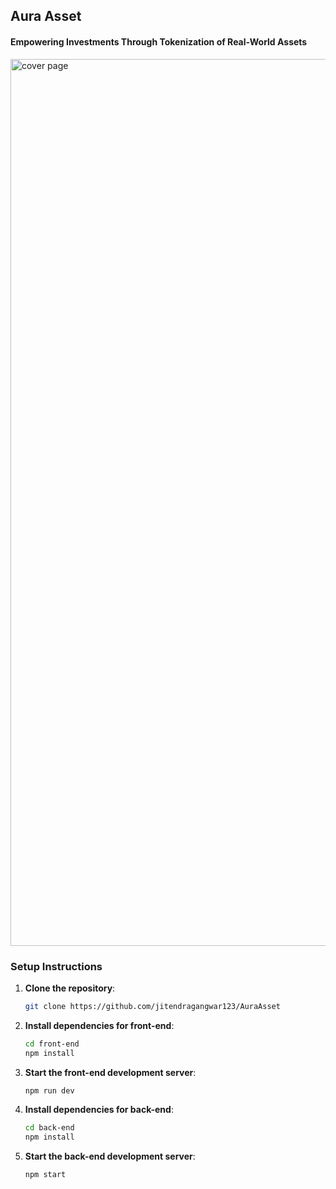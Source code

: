 ## Aura Asset
#### Empowering Investments Through Tokenization of Real-World Assets
<img width="1419" alt="cover page" src="https://github.com/user-attachments/assets/5c7ad3c8-f6af-417b-a054-fe264f2ebc27">

### Setup Instructions
1. **Clone the repository**:
    ```bash
    git clone https://github.com/jitendragangwar123/AuraAsset
    ```

2. **Install dependencies for front-end**:
    ```bash
    cd front-end
    npm install
    ```

3. **Start the front-end development server**:
    ```bash
    npm run dev
    ```
4. **Install dependencies for back-end**:
    ```bash
    cd back-end
    npm install
    ```

5. **Start the back-end development server**:
    ```bash
    npm start
    ```
